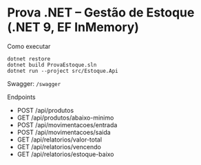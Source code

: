 # Prova .NET – Gestão de Estoque (.NET 9, EF InMemory)

Como executar
```
dotnet restore
dotnet build ProvaEstoque.sln
dotnet run --project src/Estoque.Api
```
Swagger: `/swagger`

Endpoints
- POST /api/produtos
- GET  /api/produtos/abaixo-minimo
- POST /api/movimentacoes/entrada
- POST /api/movimentacoes/saida
- GET  /api/relatorios/valor-total
- GET  /api/relatorios/vencendo
- GET  /api/relatorios/estoque-baixo
